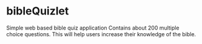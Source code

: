 # bibleQuizlet
Simple web based bible quiz application
Contains about 200 multiple choice questions.
This will help users increase their knowledge of the bible.
